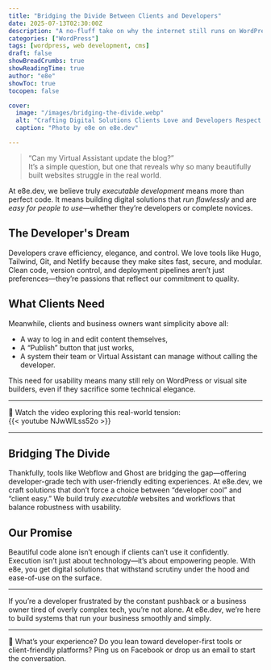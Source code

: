 ```yaml
---
title: "Bridging the Divide Between Clients and Developers"
date: 2025-07-13T02:30:00Z
description: "A no-fluff take on why the internet still runs on WordPress—even when developers beg for better options."
categories: ["WordPress"]
tags: [wordpress, web development, cms]
draft: false
showBreadCrumbs: true
showReadingTime: true
author: "e8e"
showToc: true
tocopen: false

cover:
  image: "/images/bridging-the-divide.webp"
  alt: "Crafting Digital Solutions Clients Love and Developers Respect."
  caption: "Photo by e8e on e8e.dev"

---
```


> “Can my Virtual Assistant update the blog?”  
> It’s a simple question, but one that reveals why so many beautifully built websites struggle in the real world.

At e8e.dev, we believe truly *executable development* means more than perfect code. It means building digital solutions that *run flawlessly* and are *easy for people to use*—whether they’re developers or complete novices.

## The Developer's Dream

Developers crave efficiency, elegance, and control. We love tools like Hugo, Tailwind, Git, and Netlify because they make sites fast, secure, and modular. Clean code, version control, and deployment pipelines aren’t just preferences—they’re passions that reflect our commitment to quality.

## What Clients Need

Meanwhile, clients and business owners want simplicity above all:  
- A way to log in and edit content themselves,  
- A “Publish” button that just works,  
- A system their team or Virtual Assistant can manage without calling the developer.

This need for usability means many still rely on WordPress or visual site builders, even if they sacrifice some technical elegance.

***

🎥 Watch the video exploring this real-world tension:  
{{< youtube NJwWlLss52o >}}

***

## Bridging The Divide

Thankfully, tools like Webflow and Ghost are bridging the gap—offering developer-grade tech with user-friendly editing experiences. At e8e.dev, we craft solutions that don’t force a choice between “developer cool” and “client easy.” We build truly *executable* websites and workflows that balance robustness with usability.

## Our Promise

Beautiful code alone isn’t enough if clients can’t use it confidently. Execution isn’t just about technology—it’s about empowering people. With e8e, you get digital solutions that withstand scrutiny under the hood and ease-of-use on the surface.

***

If you’re a developer frustrated by the constant pushback or a business owner tired of overly complex tech, you’re not alone. At e8e.dev, we’re here to build systems that run your business smoothly and simply.

***

💬 What’s your experience? Do you lean toward developer-first tools or client-friendly platforms? Ping us on Facebook or drop us an email to start the conversation.

